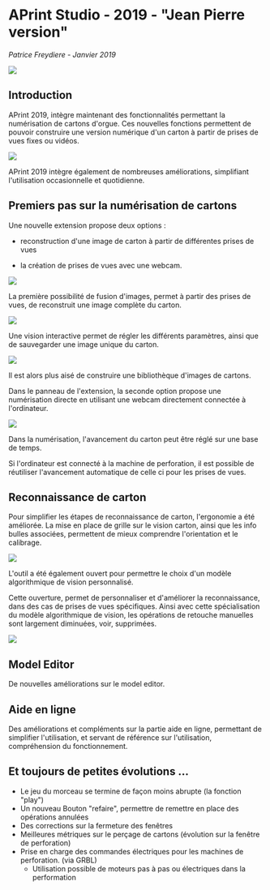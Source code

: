 # APrint Studio - 2019 - "Jean Pierre version"

*Patrice Freydiere - Janvier 2019*

![](splash-aprint-studio-2019.jpg)

## Introduction

APrint 2019, intègre maintenant des fonctionnalités permettant la numérisation de cartons d'orgue.  Ces nouvelles fonctions permettent de pouvoir construire une version numérique d'un carton à partir de prises de vues fixes ou vidéos.



![](scan_extension.png)



APrint 2019 intègre également de nombreuses améliorations, simplifiant l'utilisation occasionnelle et quotidienne.



## Premiers pas sur la numérisation de cartons

Une nouvelle extension propose deux options :

- reconstruction d'une image de carton à partir de différentes prises de vues

- la création de prises de vues avec une webcam.


![](scan_01.png)



La première possibilité de fusion d'images, permet à partir des prises de vues, de reconstruit une image complète du carton. 

![](scan_02.png)

Une vision interactive permet de régler les différents paramètres, ainsi que de sauvegarder une image unique du carton. 

![](scan_03.png)

Il est alors plus aisé de construire une bibliothèque d'images de cartons.



Dans le panneau de l'extension, la seconde option propose une numérisation directe en utilisant une webcam directement connectée à l'ordinateur.

![](scan_04.png)

Dans la numérisation, l'avancement du carton peut être réglé sur une base de temps. 

Si l'ordinateur est connecté à la machine de perforation, il est possible de réutiliser l'avancement automatique de celle ci pour les prises de vues.



## Reconnaissance de carton

Pour simplifier les étapes de reconnaissance de carton, l'ergonomie a été améliorée.  La mise en place de grille sur le vision carton, ainsi que les info bulles associées, permettent de mieux comprendre l'orientation et le calibrage.

![](rec_01.png)



L'outil a été également ouvert pour permettre le choix d'un modèle algorithmique de vision personnalisé.

Cette ouverture, permet de personnaliser et d'améliorer la reconnaissance, dans des cas de prises de vues spécifiques. Ainsi avec cette spécialisation du modèle algorithmique de vision,  les opérations de retouche manuelles sont largement diminuées, voir, supprimées. 

![](rec_02.png)





## Model Editor

De nouvelles améliorations sur le model editor. 



## Aide en ligne

Des améliorations et compléments sur la partie aide en ligne, permettant de simplifier l'utilisation, et servant de référence sur l'utilisation, compréhension du fonctionnement.



## Et toujours de petites évolutions ...

- Le jeu du morceau se termine de façon moins abrupte (la fonction "play")
- Un nouveau Bouton "refaire", permettre de remettre en place des opérations annulées
- Des corrections sur la fermeture des fenêtres
- Meilleures métriques sur le perçage de cartons (évolution sur la fenêtre de perforation)
- Prise en charge des commandes électriques pour les machines de perforation. (via GRBL)
  - Utilisation possible de moteurs pas à pas ou électriques dans la performation
